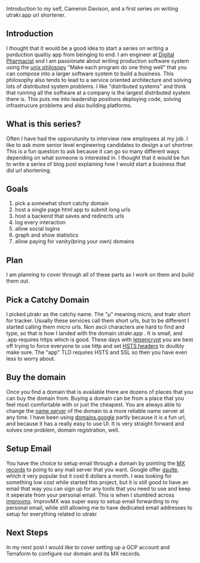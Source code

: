 Introduction to my self, Cameron Davison, and a first series on 
writing utrakr.app url shortener.

## Introduction
I thought that it would be a good idea to start a series on writing a porduction qualtiy app from beinging to end.
I am engineer at [Digital Pharmacist](https://www.digitalpharmacist.com/) and I am passionate about writing production
software system using the [unix philosopy](https://en.wikipedia.org/wiki/Unix_philosophy) "Make each program do one thing well" 
that you can compose into a larger software system to build a business. This philosophy also tends to lead to a service oriented
architecture and solving lots of distributed system problems. I like "distributed systems" and think that running all the
software at a company is the largest distributed system there is. This puts me into leadership positions deploying code,
solving infrastrucure problems and also building platforms.

## What is this series?
Often I have had the opporutunity to interview new employees at my job. I like to ask more senior level engineering
candidates to design a url shortner. This is a fun question to ask because it can go so many different ways depending on
what someone is interested in. I thought that it would be fun to write a series of blog post explaining how I would start
a business that did url shortening.

## Goals
1. pick a somewhat short catchy domain
1. host a single page html app to submit long urls
1. host a backend that saves and redirects urls
1. log every interaction
1. allow social logins
1. graph and show statistics
1. allow paying for vanity(bring your own) domains

## Plan
I am planning to cover through all of these parts as I work on them and build them out.

## Pick a Catchy Domain
I picked μtrakr as the catchy name. The "μ" meaning micro, and trakr short for tracker.
Usually these services call them short urls, but to be different I started calling them
micro urls. Non ascii characters are hard to find and type, so that is how I landed with
the domain utrakr.app . It is small, and .app requires https which is good. These days with
[letsencrypt](https://letsencrypt.org) you are best off trying to force everyone to use
http and set [HSTS headers](https://developer.mozilla.org/en-US/docs/Web/HTTP/Headers/Strict-Transport-Security)
to doulbly make sure. The "app" TLD requires HSTS and SSL so then you have even less to worry about.

## Buy the domain
Once you find a domain that is available there are dozens of places that you can buy the domain from.
Buying a domain can be from a place that you feel most comfortable with or just the cheapest. You are
always able to change the [name server](https://www.cloudflare.com/learning/dns/dns-server-types/#authoritative-nameserver)
of the domain to a more reliable name server at any time. I have been using [domains.google](https://domains.google/) 
partly because it is a fun url, and because it has a really easy to use UI. It is very straight forward and
solves one problem, domain registration, well.

## Setup Email
You have the choice to setup email through a domain by pointing the [MX records](https://www.cloudflare.com/learning/dns/dns-records/dns-mx-record/)
to poing to any mail server that you want. Google offer [gsuite](https://gsuite.google.com/pricing.html), which it very popular but it cost 6 dollars 
a month. I was looking for something low cost while started this project, but it is still good to have an email
that way you can sign up for any tools that you need to use and keep it seperate from your personal email. This is when I stumbled across
[improvmx](https://improvmx.com). ImprovMX was super easy to setup email forwarding to my personal email, while still allowing
me to have dedicated email addresses to setup for everything related to utrakr

## Next Steps
In my next post I would like to cover setting up a GCP account and Terraform to configure our domain and its MX records.
